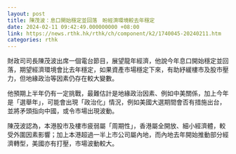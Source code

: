 ```yaml
---
layout: post
title: 陳茂波：息口開始穩定並回落　盼經濟環境較去年穩定
date: 2024-02-11 09:42:49.000000000 +08:00
link: https://news.rthk.hk/rthk/ch/component/k2/1740045-20240211.htm
categories: rthk
---
```


財政司司長陳茂波出席一個電台節目，展望龍年經濟，他說今年息口開始穩定並回落，期望經濟環境會比去年穩定，如果資產市場穩定下來，有助紓緩樓市及股市壓力，但地緣政治等因素仍存在較大變數。

他預期上半年仍有一定挑戰，最難估計是地緣政治因素、例如中美關係，加上今年是「選舉年」，可能會出現「政治化」情況，例如美國大選期間會否有措施出台，並將矛頭指向中國，或令市場出現波動。

陳茂波認為，本港股市及樓市疲弱屬「周期性」，香港屬全開放、細小經濟體，較受外圍因素影響；加上本港超過一半上市公司屬內地，而內地去年開始推動部分經濟轉型，美國亦有打壓，市場波動較大。
